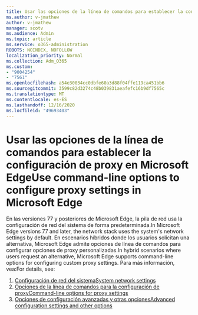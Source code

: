 ```yaml
---
title: Usar las opciones de la línea de comandos para establecer la configuración de proxy en Microsoft Edge
ms.author: v-jmathew
author: v-jmathew
manager: scotv
ms.audience: Admin
ms.topic: article
ms.service: o365-administration
ROBOTS: NOINDEX, NOFOLLOW
localization_priority: Normal
ms.collection: Adm_O365
ms.custom:
- "9004254"
- "7561"
ms.openlocfilehash: a54e30034cc0dbfe60a3d88f04ffe119ca451bb6
ms.sourcegitcommit: 3599c82d3274c48b039831aeafefc16b9df7565c
ms.translationtype: MT
ms.contentlocale: es-ES
ms.lasthandoff: 12/16/2020
ms.locfileid: "49693403"
---
```

# <a name="use-command-line-options-to-configure-proxy-settings-in-microsoft-edge"></a><span data-ttu-id="9d06e-102">Usar las opciones de la línea de comandos para establecer la configuración de proxy en Microsoft Edge</span><span class="sxs-lookup"><span data-stu-id="9d06e-102">Use command-line options to configure proxy settings in Microsoft Edge</span></span>

<span data-ttu-id="9d06e-103">En las versiones 77 y posteriores de Microsoft Edge, la pila de red usa la configuración de red del sistema de forma predeterminada.</span><span class="sxs-lookup"><span data-stu-id="9d06e-103">In Microsoft Edge versions 77 and later, the network stack uses the system's network settings by default.</span></span> <span data-ttu-id="9d06e-104">En escenarios híbridos donde los usuarios solicitan una alternativa, Microsoft Edge admite opciones de línea de comandos para configurar opciones de proxy personalizadas.</span><span class="sxs-lookup"><span data-stu-id="9d06e-104">In hybrid scenarios where users request an alternative, Microsoft Edge supports command-line options for configuring custom proxy settings.</span></span> <span data-ttu-id="9d06e-105">Para más información, vea:</span><span class="sxs-lookup"><span data-stu-id="9d06e-105">For details, see:</span></span>

1. [<span data-ttu-id="9d06e-106">Configuración de red del sistema</span><span class="sxs-lookup"><span data-stu-id="9d06e-106">System network settings</span></span>](https://go.microsoft.com/fwlink/?linkid=2133962)
2. [<span data-ttu-id="9d06e-107">Opciones de la línea de comandos para la configuración de proxy</span><span class="sxs-lookup"><span data-stu-id="9d06e-107">Command-line options for proxy settings</span></span>](https://go.microsoft.com/fwlink/?linkid=2134292)
3. [<span data-ttu-id="9d06e-108">Opciones de configuración avanzadas y otras opciones</span><span class="sxs-lookup"><span data-stu-id="9d06e-108">Advanced configuration settings and other options</span></span>](https://go.microsoft.com/fwlink/?linkid=2134293)
